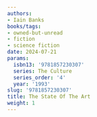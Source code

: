 ```yaml
---
authors:
- Iain Banks
books/tags:
- owned-but-unread
- fiction
- science fiction
date: 2024-07-21
params:
  isbn13: '9781857230307'
  series: The Culture
  series_order: '4'
  year: '1993'
slug: '9781857230307'
title: The State Of The Art
weight: 1
---
```


<!--more-->